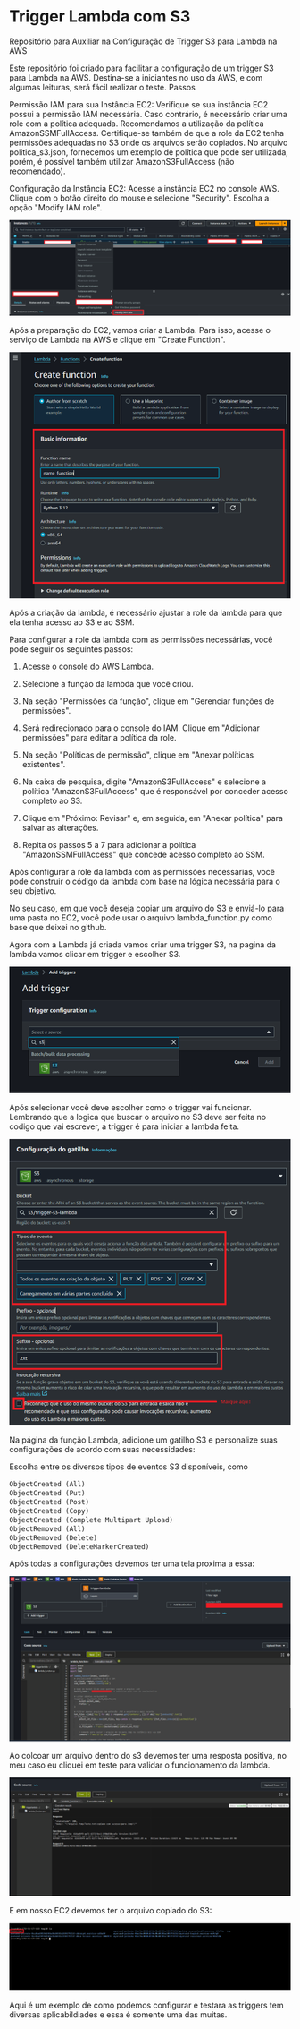 # Trigger Lambda com S3
Repositório para Auxiliar na Configuração de Trigger S3 para Lambda na AWS

Este repositório foi criado para facilitar a configuração de um trigger S3 para Lambda na AWS. Destina-se a iniciantes no uso da AWS, e com algumas leituras, será fácil realizar o teste.
Passos

Permissão IAM para sua Instância EC2:
    Verifique se sua instância EC2 possui a permissão IAM necessária. Caso contrário, é necessário criar uma role com a política adequada. Recomendamos a utilização da política AmazonSSMFullAccess. Certifique-se também de que a role da EC2 tenha permissões adequadas no S3 onde os arquivos serão copiados. No arquivo politica_s3.json, fornecemos um exemplo de política que pode ser utilizada, porém, é possível também utilizar AmazonS3FullAccess (não recomendado).

Configuração da Instância EC2:
    Acesse a instância EC2 no console AWS.
    Clique com o botão direito do mouse e selecione "Security".
    Escolha a opção "Modify IAM role".

![roleIAM](img/roleIMA.png)


Após a preparação do EC2, vamos criar a Lambda. Para isso, acesse o serviço de Lambda na AWS e clique em "Create Function".

![function](img/function.png)

Após a criação da lambda, é necessário ajustar a role da lambda para que ela tenha acesso ao S3 e ao SSM.

Para configurar a role da lambda com as permissões necessárias, você pode seguir os seguintes passos:

1. Acesse o console do AWS Lambda.

2. Selecione a função da lambda que você criou.

3. Na seção "Permissões da função", clique em "Gerenciar funções de permissões".

4. Será redirecionado para o console do IAM. Clique em "Adicionar permissões" para editar a política da role.

5. Na seção "Políticas de permissão", clique em "Anexar políticas existentes".

6. Na caixa de pesquisa, digite "AmazonS3FullAccess" e selecione a política "AmazonS3FullAccess" que é responsável por conceder acesso completo ao S3.

7. Clique em "Próximo: Revisar" e, em seguida, em "Anexar política" para salvar as alterações.

8. Repita os passos 5 a 7 para adicionar a política "AmazonSSMFullAccess" que concede acesso completo ao SSM.

Após configurar a role da lambda com as permissões necessárias, você pode construir o código da lambda com base na lógica necessária para o seu objetivo.

No seu caso, em que você deseja copiar um arquivo do S3 e enviá-lo para uma pasta no EC2, você pode usar o arquivo lambda_function.py como base que deixei no github.

Agora com a Lambda já criada vamos criar uma trigger S3, na pagina da lambda vamos clicar em trigger e escolher S3.

![trigger](img/trigger.png)

Após selecionar você deve escolher como o trigger vai funcionar. Lembrando que a logica que buscar o arquivo no S3 deve ser feita no codigo que vai escrever, a trigger é para iniciar a lambda feita.

![gatilho](img/gatilhos3.png)

Na página da função Lambda, adicione um gatilho S3 e personalize suas configurações de acordo com suas necessidades:

Escolha entre os diversos tipos de eventos S3 disponíveis, como

    ObjectCreated (All)
    ObjectCreated (Put)
    ObjectCreated (Post)
    ObjectCreated (Copy)
    ObjectCreated (Complete Multipart Upload)
    ObjectRemoved (All)
    ObjectRemoved (Delete)
    ObjectRemoved (DeleteMarkerCreated)
Após todas a configurações devemos ter uma tela proxima a essa:

![lambda](img/lambda.png)

Ao colcoar um arquivo dentro do s3 devemos ter uma resposta positiva, no meu caso eu cliquei em teste para validar o funcionamento da lambda.

![lambdaok](img/lambdaOK.png)

E em nosso EC2 devemos ter o arquivo copiado do S3:

![copiaok](img/copiaok.png)

Aqui é um exemplo de como podemos configurar e testara as triggers tem diversas aplicabildiades e essa é somente uma das muitas.